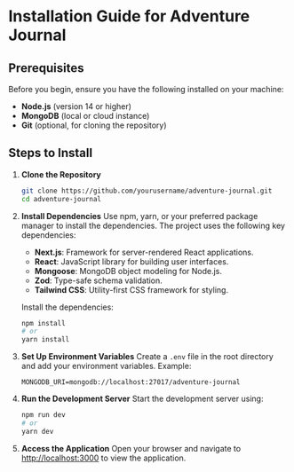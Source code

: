 # Installation Guide for Adventure Journal

## Prerequisites
Before you begin, ensure you have the following installed on your machine:
- **Node.js** (version 14 or higher)
- **MongoDB** (local or cloud instance)
- **Git** (optional, for cloning the repository)

## Steps to Install

1. **Clone the Repository**
   ```bash
   git clone https://github.com/yourusername/adventure-journal.git
   cd adventure-journal
   ```

2. **Install Dependencies**
   Use npm, yarn, or your preferred package manager to install the dependencies. The project uses the following key dependencies:
   - **Next.js**: Framework for server-rendered React applications.
   - **React**: JavaScript library for building user interfaces.
   - **Mongoose**: MongoDB object modeling for Node.js.
   - **Zod**: Type-safe schema validation.
   - **Tailwind CSS**: Utility-first CSS framework for styling.

   Install the dependencies:
   ```bash
   npm install
   # or
   yarn install
   ```

3. **Set Up Environment Variables**
   Create a `.env` file in the root directory and add your environment variables. Example:
   ```
   MONGODB_URI=mongodb://localhost:27017/adventure-journal
   ```

4. **Run the Development Server**
   Start the development server using:
   ```bash
   npm run dev
   # or
   yarn dev
   ```

5. **Access the Application**
   Open your browser and navigate to [http://localhost:3000](http://localhost:3000) to view the application.
